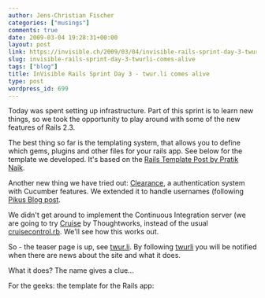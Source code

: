 ```yaml
---
author: Jens-Christian Fischer
categories: ["musings"]
comments: true
date: 2009-03-04 19:28:31+00:00
layout: post
link: https://invisible.ch/2009/03/04/invisible-rails-sprint-day-3-twurli-comes-alive/
slug: invisible-rails-sprint-day-3-twurli-comes-alive
tags: ["blog"]
title: InVisible Rails Sprint Day 3 - twur.li comes alive
type: post
wordpress_id: 699
---
```


Today was spent setting up infrastructure. Part of this sprint is to learn new things, so we took the opportunity to play around with some of the new features of Rails 2.3.

The best thing so far is the templating system, that allows you to define which gems, plugins and other files for your rails app. See below for the template we developed. It's based on the [Rails Template Post by Pratik Naik](https://m.onkey.org/2008/12/4/rails-templates).

Another new thing we have tried out: [Clearance](https://github.com/thoughtbot/clearance/tree/master), a authentication system with Cucumber features. We extended it to handle usernames (following [Pikus Blog post](https://ropiku.tumblr.com/post/77138388/clearance-login-with-username).

We didn't get around to implement the Continuous Integration server (we are going to try [Cruise](https://studios.thoughtworks.com/cruise-continuous-integration) by Thoughtworks, instead of the usual [cruisecontrol.rb](https://github.com/thoughtworks/cruisecontrol.rb/tree/master). We'll see how this works out.

So - the teaser page is up, see [twur.li](https://twur.li). By following [twurli](https://twitter.com/twurli) you will be notified when there are news about the site and what it does.

What it does? The name gives a clue...


For the geeks: the template for the Rails app:


